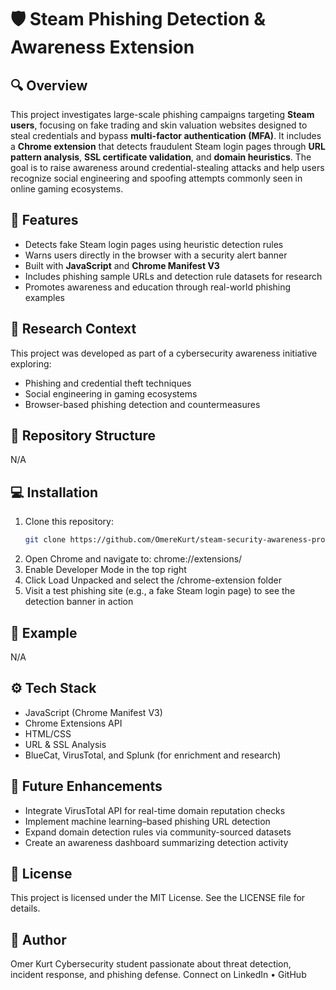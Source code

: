 # 🛡️ Steam Phishing Detection & Awareness Extension

## 🔍 Overview
This project investigates large-scale phishing campaigns targeting **Steam users**, focusing on fake trading and skin valuation websites designed to steal credentials and bypass **multi-factor authentication (MFA)**. It includes a **Chrome extension** that detects fraudulent Steam login pages through **URL pattern analysis**, **SSL certificate validation**, and **domain heuristics**. The goal is to raise awareness around credential-stealing attacks and help users recognize social engineering and spoofing attempts commonly seen in online gaming ecosystems.

## 🚀 Features
- Detects fake Steam login pages using heuristic detection rules  
- Warns users directly in the browser with a security alert banner  
- Built with **JavaScript** and **Chrome Manifest V3**  
- Includes phishing sample URLs and detection rule datasets for research  
- Promotes awareness and education through real-world phishing examples  

## 🧠 Research Context
This project was developed as part of a cybersecurity awareness initiative exploring:  
- Phishing and credential theft techniques  
- Social engineering in gaming ecosystems  
- Browser-based phishing detection and countermeasures  

## 🧩 Repository Structure

N/A

## 💻 Installation
1. Clone this repository:  
   ```bash
   git clone https://github.com/OmereKurt/steam-security-awareness-project.git
2. Open Chrome and navigate to:
   chrome://extensions/
3. Enable Developer Mode in the top right
4. Click Load Unpacked and select the /chrome-extension folder
5. Visit a test phishing site (e.g., a fake Steam login page) to see the detection banner in action

## 🧪 Example

N/A

## ⚙️ Tech Stack
- JavaScript (Chrome Manifest V3)
- Chrome Extensions API
- HTML/CSS
- URL & SSL Analysis
- BlueCat, VirusTotal, and Splunk (for enrichment and research)

## 🔮 Future Enhancements
- Integrate VirusTotal API for real-time domain reputation checks
- Implement machine learning–based phishing URL detection
- Expand domain detection rules via community-sourced datasets
- Create an awareness dashboard summarizing detection activity

## 📄 License
This project is licensed under the MIT License. See the LICENSE file for details.

## 👤 Author
Omer Kurt
Cybersecurity student passionate about threat detection, incident response, and phishing defense.
Connect on LinkedIn
 • GitHub

